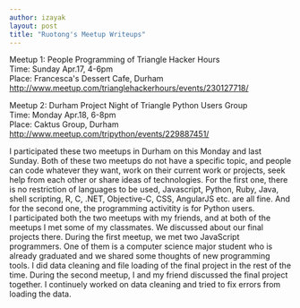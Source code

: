 ```yaml
---
author: izayak
layout: post
title: "Ruotong's Meetup Writeups"
---
```


Meetup 1: People Programming of Triangle Hacker Hours   
Time: Sunday Apr.17, 4-6pm  
Place: Francesca's Dessert Cafe, Durham  
http://www.meetup.com/trianglehackerhours/events/230127718/  

Meetup 2: Durham Project Night of Triangle Python Users Group  
Time: Monday Apr.18, 6-8pm  
Place: Caktus Group, Durham  
http://www.meetup.com/tripython/events/229887451/  

I participated these two meetups in Durham on this Monday and last Sunday. Both of these two meetups do not have a specific topic, and people can code whatever they want, work on their current work or projects, seek help from each other or share ideas of technologies. For the first one, there is no restriction of languages to be used, Javascript, Python, Ruby, Java, shell scripting, R, C, .NET, Objective-C, CSS, AngularJS etc. are all fine. And for the second one, the programming activitity is for Python users.   
I participated both the two meetups with my friends, and at both of the meetups I met some of my classmates. We discussed about our final projects there. During the first meetup, we met two JavaScript programmers. One of them is a computer science major student who is already graduated and we shared some thoughts of new programming tools. I did data cleaning and file loading of the final project in the rest of the time. During the second meetup, I and my friend discussed the final project together. I continuely worked on data cleaning and tried to fix errors from loading the data. 
